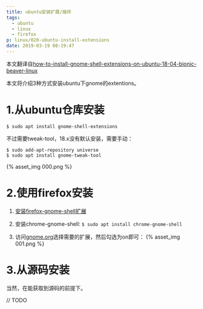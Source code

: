 ```yaml
---
title: ubuntu安装扩展/插件
tags:
  - ubuntu
  - linux
  - firefox
p: linux/020-ubuntu-install-extensions
date: 2019-03-19 08:19:47
---
```


本文翻译自[how-to-install-gnome-shell-extensions-on-ubuntu-18-04-bionic-beaver-linux](https://linuxconfig.org/how-to-install-gnome-shell-extensions-on-ubuntu-18-04-bionic-beaver-linux)

本文将介绍3种方式安装ubuntu下gnome的extentions。

# 1.从ubuntu仓库安装

```shell
$ sudo apt install gnome-shell-extensions
```
不过需要tweak-tool，18.x没有默认安装，需要手动：
```shell
$ sudo add-apt-repository universe
$ sudo apt install gnome-tweak-tool
```
{% asset_img 000.png %}

# 2.使用firefox安装

1. [安装firefox-gnome-shell扩展](https://addons.mozilla.org/en-US/firefox/addon/gnome-shell-integration/)

2. 安装chrome-gnome-shell: `$ sudo apt install chrome-gnome-shell`

3. 访问[gnome.org](https://extensions.gnome.org)选择需要的扩展，然后勾选为on即可：
    {% asset_img 001.png %}

# 3.从源码安装
当然，在能获取到源码的前提下。

// TODO



